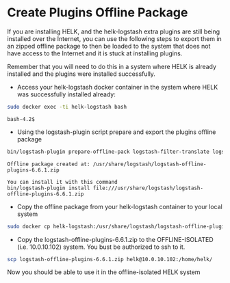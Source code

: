 # Create Plugins Offline Package

If you are installing HELK, and the helk-logstash extra plugins are still being installed over the Internet, you can use the following steps to export them in an zipped offline package to then be loaded to the system that does not have access to the Internet and it is stuck at installing plugins.

Remember that you will need to do this in a system where HELK is already installed and the plugins were installed successfully.

* Access your helk-logstash docker container in the system where HELK was successfully installed already:

```bash
sudo docker exec -ti helk-logstash bash
```

```
bash-4.2$
```

* Using the logstash-plugin script prepare and export the plugins offline package

```bash
bin/logstash-plugin prepare-offline-pack logstash-filter-translate logstash-filter-dns  logstash-filter-cidr  logstash-filter-geoip logstash-filter-dissect  logstash-output-kafka  logstash-input-kafka  logstash-filter-alter  logstash-filter-fingerprint  logstash-filter-prune  logstash-codec-gzip_lines  logstash-codec-netflow  logstash-filter-i18n  logstash-filter-environment  logstash-filter-de_dot  logstash-input-wmi  logstash-filter-clone
```

```
Offline package created at: /usr/share/logstash/logstash-offline-plugins-6.6.1.zip

You can install it with this command
bin/logstash-plugin install file:///usr/share/logstash/logstash-offline-plugins-6.6.1.zip
```


* Copy the offline package from your helk-logstash container to your local system

```bash
sudo docker cp helk-logstash:/usr/share/logstash/logstash-offline-plugins-6.6.1.zip .
```

* Copy the logstash-offline-plugins-6.6.1.zip to the OFFLINE-ISOLATED (i.e. 10.0.10.102) system. You bust be authorized to ssh to it.

```bash
scp logstash-offline-plugins-6.6.1.zip helk@10.0.10.102:/home/helk/
```

Now you should be able to use it in the offline-isolated HELK system
